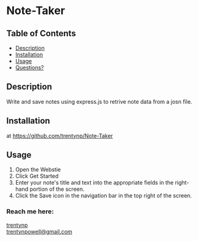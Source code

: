 # Note-Taker

## Table of Contents

- [Description](#description)
- [Installation](#installation)
- [Usage](#usage)
- [Questions?](#questions)

## Description

Write and save notes using express.js to retrive note data from a josn file.

## Installation

at https://github.com/trentynp/Note-Taker

## Usage

1. Open the Webstie
2. Click Get Started
3. Enter your note's title and text into the appropriate fields in the right-hand portion of the screen.
4. Click the Save icon in the navigation bar in the top right of the screen.

### Reach me here:

[trentynp](https://github.com/trentynp)  
 trentynpowell@gmail.com
